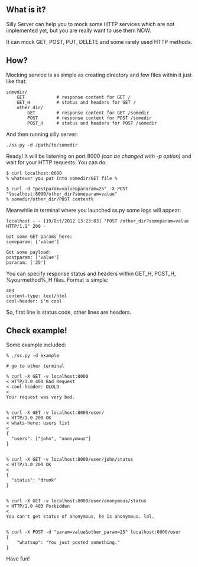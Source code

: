 ## What is it?

Silly Server can help you to mock some HTTP services which are not implemented yet, but you are really want to use them NOW.

It can mock GET, POST, PUT, DELETE and some rarely used HTTP methods. 

## How?

Mocking service is as simple as creating directory and few files within it just like that:

    somedir/
        GET            # response content for GET /
        GET_H          # status and headers for GET /
        other_dir/
            GET        # response content for GET /somedir
            POST       # response content for POST /somedir
            POST_H     # status and headers for POST /somedir

And then running silly server:

    ./ss.py -d /path/to/somedir

Ready! It will be listening on port 8000 *(can be changed with -p option)* and wait for your HTTP requests.
You can do:
    
    $ curl localhost:8000
    % whatever you put into somedir/GET file %

    $ curl -d "postparam=value&pararam=25" -X POST "localhost:8000/other_dir?someparam=value"
    % somedir/other_dir/POST content%    

Meanwhile in terminal where you launched ss.py some logs will appear:

    localhost - - [19/Oct/2012 13:23:03] "POST /other_dir?someparam=value HTTP/1.1" 200 -

    Got some GET params here:
    someparam: ['value']

    Got some payload:
    postparam: ['value']
    pararam: ['25']

You can specify response status and headers within GET\_H, POST\_H, %yourmethod%\_H files. Format is simple:

    403
    content-type: text/html
    cool-header: i'm cool

So, first line is status code, other lines are headers.

## Check example!

Some example included:

    % ./ss.py -d example

    # go to other terminal

    % curl -X GET -v localhost:8000                                                          
    < HTTP/1.0 400 Bad Request
    < cool-header: OLOLO
    < 
    Your request was very bad.


    % curl -X GET -v localhost:8000/user/
    < HTTP/1.0 200 OK
    < whats-here: users list
    < 
    {
      "users": ["john", "anonymous"]
    }


    % curl -X GET -v localhost:8000/user/john/status 
    < HTTP/1.0 200 OK
    < 
    {
      "status": "drunk"
    }


    % curl -X GET -v localhost:8000/user/anonymous/status
    < HTTP/1.0 403 Forbidden
    < 
    You can't get status of anonymous, he is anonymous. lol.


    % curl -X POST -d "param=value&other_param=25" localhost:8000/user
    {
        "whatsup": "You just posted something."
    }


Have fun!